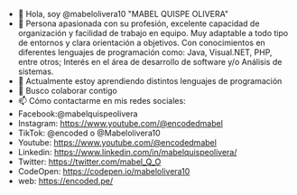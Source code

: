 - 👋 Hola, soy @mabelolivera10 "MABEL QUISPE OLIVERA"
- 👀 Persona apasionada con su profesión, excelente capacidad de organización y facilidad de trabajo en equipo. Muy adaptable a todo tipo de entornos y clara orientación a objetivos. Con conocimientos en diferentes lenguajes de programación como: Java, Visual.NET, PHP, entre otros; Interés en el área de desarrollo de software y/o Análisis de sistemas.
- 🌱 Actualmente estoy aprendiendo distintos lenguajes de programación
- 💞️ Busco colaborar contigo
- 📫 Cómo contactarme en mis redes sociales:
- Facebook:@mabelquispeolivera
- Instagram: https://www.youtube.com/@encodedmabel
- TikTok: @encoded o @Mabelolivera10
- Youtube: https://www.youtube.com/@encodedmabel
- Linkedin: https://www.linkedin.com/in/mabelquispeolivera/
- Twitter: https://twitter.com/mabel_Q_O
- CodeOpen: https://codepen.io/mabelolivera10
- web: https://encoded.pe/
